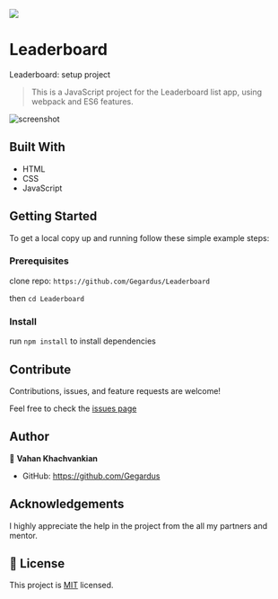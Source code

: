 ![](https://img.shields.io/badge/Microverse-blueviolet)

# Leaderboard

Leaderboard: setup project

> This is a JavaScript project for the Leaderboard list app, using webpack and ES6 features.

![screenshot](.src/assets/images/app_screenshot.png)

## Built With

- HTML
- CSS
- JavaScript

<!-- ## Live Demo

[Live Demo Link]() -->

## Getting Started

To get a local copy up and running follow these simple example steps:

### Prerequisites

clone repo: `https://github.com/Gegardus/Leaderboard`

then
`cd Leaderboard`

### Install

run `npm install` to install dependencies

## Contribute

Contributions, issues, and feature requests are welcome!

Feel free to check the [issues page](https://github.com/Gegardus/Leaderboard/issues)

## Author

👤 **Vahan Khachvankian**

- GitHub: https://github.com/Gegardus

## Acknowledgements

I highly appreciate the help in the project from the all my partners and mentor.

## 📝 License

This project is [MIT](./MIT.md) licensed.
